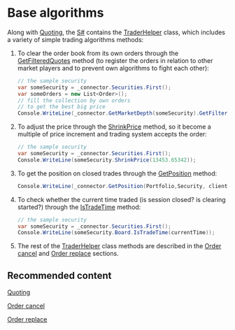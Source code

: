 # Base algorithms

Along with [Quoting](StrategyQuoting.md), the [S\#](StockSharpAbout.md) contains the [TraderHelper](xref:StockSharp.Algo.TraderHelper) class, which includes a variety of simple trading algorithms methods:

1. To clear the order book from its own orders through the [GetFilteredQuotes](xref:StockSharp.Algo.TraderHelper.GetFilteredQuotes(System.Collections.Generic.IEnumerable{StockSharp.BusinessEntities.Quote},System.Collections.Generic.IEnumerable{StockSharp.BusinessEntities.Order},System.Collections.Generic.IEnumerable{StockSharp.BusinessEntities.Order})) method (to register the orders in relation to other market players and to prevent own algorithms to fight each other):

   ```cs
   // the sample security
   var someSecurity = _connector.Securities.First();
   var someOrders = new List<Order>();
   // fill the collection by own orders
   // to get the best big price
   Console.WriteLine(_connector.GetMarketDepth(someSecurity).GetFilteredQuotes(Sides.Buy, someOrders, null).Max(q => q.Price));
   ```
2. To adjust the price through the [ShrinkPrice](xref:StockSharp.Algo.TraderHelper.ShrinkPrice(StockSharp.BusinessEntities.Security,System.Decimal,StockSharp.Algo.ShrinkRules)) method, so it become a multiple of price increment and trading system accepts the order:

   ```cs
   // the sample security
   var someSecurity = _connector.Securities.First();
   Console.WriteLine(someSecurity.ShrinkPrice(13453.65342));
   ```
3. To get the position on closed trades through the [GetPosition](xref:Overload:StockSharp.Algo.TraderHelper.GetPosition) method:

   ```cs
   Console.WriteLine(_connector.GetPosition(Portfolio,Security, clientCode, depoName);
   ```
4. To check whether the current time traded (is session closed? is clearing started?) through the [IsTradeTime](xref:Overload:StockSharp.Algo.TraderHelper.IsTradeTime) method: 

   ```cs
   // the sample security
   var someSecurity = _connector.Securities.First();
   Console.WriteLine(someSecurity.Board.IsTradeTime(currentTime));
   ```
5. The rest of the [TraderHelper](xref:StockSharp.Algo.TraderHelper) class methods are described in the [Order cancel](OrdersCancel.md) and [Order replace](OrdersReRegister.md) sections. 

## Recommended content

[Quoting](StrategyQuoting.md)

[Order cancel](OrdersCancel.md)

[Order replace](OrdersReRegister.md)
